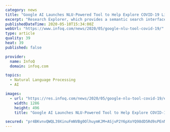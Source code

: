 ```yaml
---
category: news
title: "Google AI Launches NLU-Powered Tool to Help Explore COVID-19 Literature"
excerpt: "Research Explorer, which provides a semantic search interface on top of the COVID-19 Open Research Dataset to help scientists and researchers efficiently analyze all of the dataset’s journal articles and preprints."
publishedDateTime: 2020-05-10T15:34:00Z
webUrl: "https://www.infoq.com/news/2020/05/google-nlu-tool-covid-19/"
type: article
quality: 39
heat: 39
published: false

provider:
  name: InfoQ
  domain: infoq.com

topics:
  - Natural Language Processing
  - AI

images:
  - url: "https://res.infoq.com/news/2020/05/google-nlu-tool-covid-19/en/resources/1google-nlu-covid-1589109302112.jpg"
    width: 1286
    height: 496
    title: "Google AI Launches NLU-Powered Tool to Help Explore COVID-19 Literature"

secured: "pr4BKvnvQWQL39XinuFmNVBg0OlhuymKJM+ASjvP2Y6pXoYQ98dD5Rd9sPEnNmnDfSZXs6kLWaJ/oAJQSno6FRNsS4qXmfysGi8UvFkSgyahZBysjz0taZF0c1dfbQf2fSQdErYwDX/AQKHFVSteLsd6RkhLxDY0TicgMkXZy2PzG/j2mOROiFlE859FKYCSHnxk+Kz7OLgJtIDhW++97AL3G0HzHrO7kuwoRsFlU4qul68/jPCdFZL7i16Rxjt/660nR8UCG4YH5MqEtw5Q7xk8MOBupWyp384JmPYR6FvEyYeT6IyQS6o3BOIWFPV7;gQ3cHZVNbyE4B+r3ZvacYg=="
---
```


